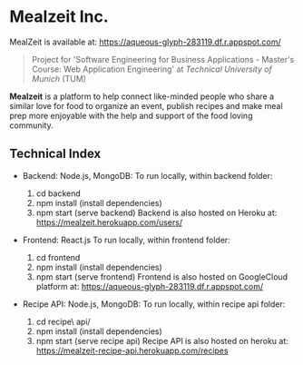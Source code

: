 # Mealzeit Inc.

MealZeit is available at: https://aqueous-glyph-283119.df.r.appspot.com/

> Project for 'Software Engineering for Business Applications - Master's Course: Web Application Engineering' at _Technical University of Munich_ (TUM)

**Mealzeit** is a platform to help connect like-minded people who share a similar love for food to organize an event, publish recipes and make meal prep more enjoyable with the help and support of the food loving community.

## Technical Index

 - Backend: Node.js, MongoDB:
    To run locally, within backend folder: 
    1. cd backend
    2. npm install (install dependencies)
    3. npm start (serve backend)
    Backend is also hosted on Heroku at: https://mealzeit.herokuapp.com/users/

 - Frontend: React.js
    To run locally, within frontend folder: 
    1. cd frontend
    2. npm install (install dependencies)
    3. npm start (serve frontend)
    Frontend is also hosted on GoogleCloud platform at: https://aqueous-glyph-283119.df.r.appspot.com/
 - Recipe API: Node.js, MongoDB:
    To run locally, within recipe api folder: 
    1. cd recipe\ api/
    2. npm install (install dependencies)
    3. npm start (serve recipe api)
    Recipe API is also hosted on heroku at: https://mealzeit-recipe-api.herokuapp.com/recipes